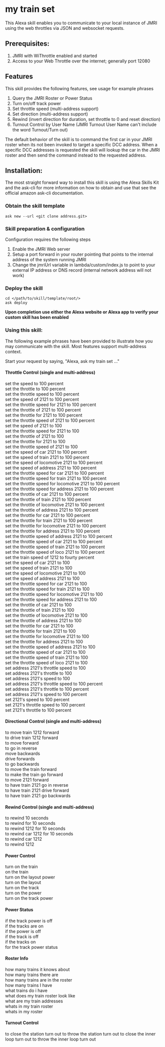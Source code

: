 # my train set 

This Alexa skill enables you to communicate to your local instance of JMRI using the web throttles via JSON and websocket requests.

## Prerequisites:
1.  JMRI with WiThrottle enabled and started 
2.  Access to your Web Throttle over the internet; generally port 12080

## Features
This skill provides the following features, see usage for example phrases

1.  Query the JMRI Roster or Power Status
2.  Turn on/off track power
3.  Set throttle speed (multi-address support)
4.  Set direction (multi-address support)
5.  Rewind (invert direction for duration, set throttle to 0 and reset direction)
6.  Turnout Control by User Name (JMRI Turnout User Name can't include the word Turnout/Turn out)

The default behavior of the skill is to command the first car in your JMRI roster when its not been invoked to target a specific DCC address.  When a specific DCC addresses is requested the skill will lookup the car in the JMRI roster and then send the command instead to the requested address.

## Installation:

The most straight forward way to install this skill is using the Alexa Skills Kit and the ask-cli for more information on how to obtain and use that see the official amazon ask-cli documentation.

### Obtain the skill template

    ask new --url <git clone address.git>

### Skill preparation & configuration
Configuration requires the following steps

1.  Enable the JMRI Web server
3.  Setup a port forward in your router pointing that points to the internal address of the system running JMRI
4.  Change the jmriUrl variable in lambda/custom/index.js to point to your external IP address or DNS record (internal network address will not work)

### Deploy the skill

    cd </path/to/skill/template/root/>
    ask deploy

**Upon completion use either the Alexa website or Alexa app to verify your custom skill has been enabled**

### Using this skill:
The following example phrases have been provided to illustrate how you may communicate with the skill.  Most features support multi-address context.

Start your request by saying, "Alexa, ask my train set ..."


#### Throttle Control (single and multi-address)  
set the speed to 100 percent  
set the throttle to 100 percent  
set the throttle speed to 100 percent  
set the speed of 2121 to 100 percent  
set the throttle speed for 2121 to 100 percent  
set the throttle of 2121 to 100 percent  
set the throttle for 2121 to 100 percent  
set the throttle speed of 2121 to 100 percent  
set the speed of 2121 to 100   
set the throttle speed for 2121 to 100   
set the throttle of 2121 to 100   
set the throttle for 2121 to 100   
set the throttle speed of 2121 to 100   
set the speed of car 2121 to 100 percent  
set the speed of train 2121 to 100 percent  
set the speed of locomotive 2121 to 100 percent  
set the speed of address 2121 to 100 percent  
set the throttle speed for car 2121 to 100 percent  
set the throttle speed for train 2121 to 100 percent  
set the throttle speed for locomotive 2121 to 100 percent  
set the throttle speed for address 2121 to 100 percent  
set the throttle of car 2121 to 100 percent  
set the throttle of train 2121 to 100 percent  
set the throttle of locomotive 2121 to 100 percent  
set the throttle of address 2121 to 100 percent  
set the throttle for car 2121 to 100 percent  
set the throttle for train 2121 to 100 percent  
set the throttle for locomotive 2121 to 100 percent  
set the throttle for address 2121 to 100 percent  
set the throttle speed of address 2121 to 100 percent  
set the throttle speed of car 2121 to 100 percent  
set the throttle speed of train 2121 to 100 percent  
set the throttle speed of loco 2121 to 100 percent  
set the train speed of 1212 to fourty percent  
set the speed of car 2121 to 100   
set the speed of train 2121 to 100   
set the speed of locomotive 2121 to 100   
set the speed of address 2121 to 100   
set the throttle speed for car 2121 to 100   
set the throttle speed for train 2121 to 100   
set the throttle speed for locomotive 2121 to 100   
set the throttle speed for address 2121 to 100   
set the throttle of car 2121 to 100   
set the throttle of train 2121 to 100   
set the throttle of locomotive 2121 to 100   
set the throttle of address 2121 to 100   
set the throttle for car 2121 to 100   
set the throttle for train 2121 to 100   
set the throttle for locomotive 2121 to 100   
set the throttle for address 2121 to 100   
set the throttle speed of address 2121 to 100   
set the throttle speed of car 2121 to 100   
set the throttle speed of train 2121 to 100   
set the throttle speed of loco 2121 to 100   
set address 2121's throttle speed to 100   
set address 2121's throttle to 100   
set address 2121's speed to 100   
set address 2121's throttle speed to 100 percent  
set address 2121's throttle to 100 percent  
set address 2121's speed to 100 percent  
set 2121's speed to 100 percent  
set 2121's throttle speed to 100 percent  
set 2121's throttle to 100 percent  
  
#### Directional Control (single and multi-address)  
to move train 1212 forward  
to drive train 1212 forward  
to move forward  
to go in reverse  
move backwards  
drive forwards  
to go backwards  
to move the train forward  
to make the train go forward  
to move 2121 forward  
to have train 2121 go in reverse  
to have train 2121 drive forward  
to have train 2121 go backwards  
  
#### Rewind Control (single and multi-address)  
to rewind 10 seconds  
to rewind for 10 seconds  
to rewind 1212 for 10 seconds  
to rewind car 1212 for 10 seconds  
to rewind car 1212   
to rewind 1212   
  
#### Power Control  
turn on the train  
on the train  
turn on the layout power  
turn on the layout  
turn on the track  
turn on the power  
turn on the track power  
  
#### Power Status  
if the track power is off  
if the tracks are on  
if the power is off  
if the track is off  
if the tracks on  
for the track power status  
  
#### Roster Info  
how many trains it knows about  
how many trains there are  
how many trains are in the roster  
how many trains I have  
what trains do i have  
what does my train roster look like  
what are my train addresses  
whats in my train roster  
whats in my roster

#### Turnout Control
to close the station turn out
to throw the station turn out
to close the inner loop turn out
to throw the inner loop turn out
